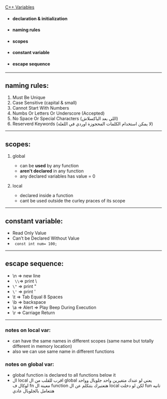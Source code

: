 [C++ Variables](https://www.w3schools.com/cpp/cpp_variables.asp)

* #### declaration & initialization
* #### naming rules
 * #### scopes
 * #### constant variable
 * #### escape sequence
---

## naming rules:
 1. Must Be Unique 
 2. Case Sensitive (capital & small)
 3. Cannot Start With Numbers 
 4. Numbs Or Letters Or Underscore (Accepted)
 5. No Space Or Special Characters (اللي بعد الباكسلاش)
 6. Reserverd Keywords (لا يمكن استخدام الكلمات المحجوزة اوردي في اللغلة)
 ---
## scopes:
1. global
    * can be **used** by any function
    *  **aren't declared** in any function
    * any declared variables has value = 0

2. local
    * declared inside a function
    * cant be used outside the curley praces of its scope

---
## constant variable:
* Read Only Value  
* Can't be Declared Without Value
* ` const int num= 100;`

---
## escape sequence:
 *  \n => new line
 *  ` \\`=> print  \
 *  `\"` => print "
 * `\'` => print '
 *  \t => Tab Equal 8 Spaces 
 * \b => backspace
 * \a => Alert => Play Beep During Execution 
 * \r => Carriage Return

---
### notes on local var:
* can have the same names in different scopes (same name but totally different in memory location)
* also we can use same name in different functions

### notes on global var:
* global function is declared to all functions below it
* ال local اقرب للقلب من ال global يعني لو عندك متغيرين واحد جلوبال وواحد لوكال ف fn معينة ال function هتعتبرك بتتكلم عن ال local لكن لو دخلت fun تانيه هتتعامل بالجلوبال عادي